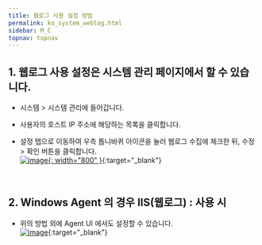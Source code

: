 ```yaml
---
title: 웹로그 사용 설정 방법
permalink: ko_system_weblog.html
sidebar: M_C
topnav: topnav
---
```


## 1. 웹로그 사용 설정은 시스템 관리 페이지에서 할 수 있습니다.

- 시스템 > 시스템 관리에 들어갑니다.

- 사용자의 호스트 IP 주소에 해당하는 목록을 클릭합니다.

- 설정 탭으로 이동하여 우측 톱니바퀴 아이콘을 눌러 웹로그 수집에 체크한 뒤, 수정 > 확인 버튼을 클릭합니다.   
[![image](/docs/images/Ins_G/Ins_EDR/005.png){: width="800" }](/docs/images/Ins_G/Ins_EDR/005.png){:target="_blank"}

 
<br />

## 2. Windows Agent 의 경우 IIS(웹로그) : 사용 시

- 위의 방법 외에 Agent UI 에서도 설정할 수 있습니다.   
[![image](/docs/images/Ins_G/Ins_EDR/001.png)](/docs/images/Ins_G/Ins_EDR/001.png){:target="_blank"}

<br />

<!--

- 웹로그 수집에 체크한 뒤, 잠시 기다리시면 [Visual C++ 재배포 가능 패키지] 설치 알림 창이 뜨게 됩니다.   
[![image](/docs/images/Manual/siem/weblog/3.png)](/docs/images/Manual/siem/weblog/3.png){: target="_blank"}

<br />

- [확인]을 클릭해 두 번째 하단의 이미지와 같이 재배포 가능 패키지를 설치하시면 웹 로그 취합기능을 정상적으로 사용하실 수 있습니다. x64와 x86을 각각 설치하게 됩니다.   
[![image](/docs/images/Manual/siem/weblog/5.png)](/docs/images/Manual/siem/weblog/5.png){: target="_blank"}

-->